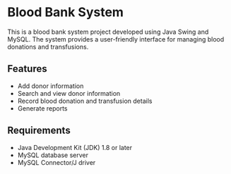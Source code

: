 # Blood Bank System

This is a blood bank system project developed using Java Swing and MySQL. The system provides a user-friendly interface for managing blood donations and transfusions. 

## Features

- Add donor information
- Search and view donor information
- Record blood donation and transfusion details
- Generate reports

## Requirements

- Java Development Kit (JDK) 1.8 or later
- MySQL database server
- MySQL Connector/J driver
